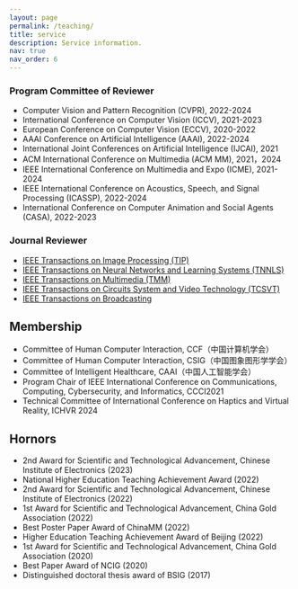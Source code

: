 ```yaml
---
layout: page
permalink: /teaching/
title: service
description: Service information.
nav: true
nav_order: 6
---
```


### Program Committee of Reviewer

* Computer Vision and Pattern Recognition (CVPR), 2022-2024
* International Conference on Computer Vision (ICCV), 2021-2023
* European Conference on Computer Vision (ECCV), 2020-2022
* AAAI Conference on Artificial Intelligence (AAAI), 2022-2024
* International Joint Conferences on Artificial Intelligence (IJCAI), 2021
* ACM International Conference on Multimedia (ACM MM), 2021，2024
* IEEE International Conference on Multimedia and Expo (ICME), 2021-2024
* IEEE International Conference on Acoustics, Speech, and Signal Processing (ICASSP), 2022-2024
* International Conference on Computer Animation and Social Agents (CASA), 2022-2023

### Journal Reviewer

* [IEEE Transactions on Image Processing (TIP)](http://ieeexplore.ieee.org/xpl/RecentIssue.jsp?punumber=83)
* [IEEE Transactions on Neural Networks and Learning Systems (TNNLS)](http://ieeexplore.ieee.org/xpl/RecentIssue.jsp?punumber=5962385)
* [IEEE Transactions on Multimedia (TMM)](http://ieeexplore.ieee.org/xpl/RecentIssue.jsp?punumber=6046)
* [IEEE Transactions on Circuits System and Video Technology (TCSVT)](http://ieeexplore.ieee.org/xpl/RecentIssue.jsp?punumber=76)
* [IEEE Transactions on Broadcasting](https://ieeexplore.ieee.org/xpl/RecentIssue.jsp?punumber=11)

## Membership

* Committee of Human Computer Interaction, CCF（中国计算机学会）
* Committee of Human Computer Interaction, CSIG（中国图象图形学学会）
* Committee of Intelligent Healthcare, CAAI（中国人工智能学会）
* Program Chair of IEEE International Conference on Communications, Computing, Cybersecurity, and Informatics, CCCI2021
* Technical Committee of International Conference on Haptics and Virtual Reality, ICHVR 2024

## Hornors

* 2nd Award for Scientific and Technological Advancement, Chinese Institute of Electronics (2023)
* National Higher Education Teaching Achievement Award (2022)
* 2nd Award for Scientific and Technological Advancement, Chinese Institute of Electronics (2022)
* 1st Award for Scientific and Technological Advancement, China Gold Association (2022)
* Best Poster Paper Award of ChinaMM (2022)
* Higher Education Teaching Achievement Award of Beijing (2022)
* 1st Award for Scientific and Technological Advancement, China Gold Association (2020)
* Best Paper Award of NCIG (2020)
* Distinguished doctoral thesis award of BSIG (2017)
